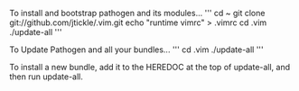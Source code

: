 To install and bootstrap pathogen and its modules...
'''
cd ~
git clone git://github.com/jtickle/.vim.git
echo "runtime vimrc" > .vimrc
cd .vim
./update-all
'''

To Update Pathogen and all your bundles...
'''
cd .vim
./update-all
'''

To install a new bundle, add it to the HEREDOC at the top of update-all, and
then run update-all.
